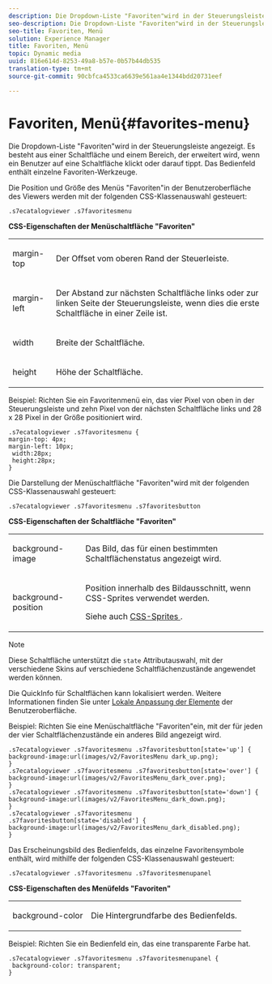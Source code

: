 ```yaml
---
description: Die Dropdown-Liste "Favoriten"wird in der Steuerungsleiste angezeigt. Es besteht aus einer Schaltfläche und einem Bereich, der erweitert wird, wenn ein Benutzer auf eine Schaltfläche klickt oder darauf tippt. Das Bedienfeld enthält einzelne Favoriten-Werkzeuge.
seo-description: Die Dropdown-Liste "Favoriten"wird in der Steuerungsleiste angezeigt. Es besteht aus einer Schaltfläche und einem Bereich, der erweitert wird, wenn ein Benutzer auf eine Schaltfläche klickt oder darauf tippt. Das Bedienfeld enthält einzelne Favoriten-Werkzeuge.
seo-title: Favoriten, Menü
solution: Experience Manager
title: Favoriten, Menü
topic: Dynamic media
uuid: 816e614d-8253-49a8-b57e-0b57b44db535
translation-type: tm+mt
source-git-commit: 90cbfca4533ca6639e561aa4e1344bdd20731eef

---
```



# Favoriten, Menü{#favorites-menu}

Die Dropdown-Liste &quot;Favoriten&quot;wird in der Steuerungsleiste angezeigt. Es besteht aus einer Schaltfläche und einem Bereich, der erweitert wird, wenn ein Benutzer auf eine Schaltfläche klickt oder darauf tippt. Das Bedienfeld enthält einzelne Favoriten-Werkzeuge.

<!--<a id="section_061E550C1C1D4DB2BD663A898895B38C"></a>-->

Die Position und Größe des Menüs &quot;Favoriten&quot;in der Benutzeroberfläche des Viewers werden mit der folgenden CSS-Klassenauswahl gesteuert:

```
.s7ecatalogviewer .s7favoritesmenu
```

**CSS-Eigenschaften der Menüschaltfläche &quot;Favoriten&quot;**

<table id="table_C48C56E696304C9BAFEE71BA9EA9A174"> 
 <tbody> 
  <tr> 
   <td colname="col1"> <p> <span class="codeph"> margin-top </span> </p> </td> 
   <td colname="col2"> <p> Der Offset vom oberen Rand der Steuerleiste. </p> </td> 
  </tr> 
  <tr> 
   <td colname="col1"> <p> <span class="codeph"> margin-left </span> </p> </td> 
   <td colname="col2"> <p> Der Abstand zur nächsten Schaltfläche links oder zur linken Seite der Steuerungsleiste, wenn dies die erste Schaltfläche in einer Zeile ist. </p> </td> 
  </tr> 
  <tr> 
   <td colname="col1"> <p> <span class="codeph"> width </span> </p> </td> 
   <td colname="col2"> <p>Breite der Schaltfläche. </p> </td> 
  </tr> 
  <tr> 
   <td colname="col1"> <p> <span class="codeph"> height </span> </p> </td> 
   <td colname="col2"> <p>Höhe der Schaltfläche. </p> </td> 
  </tr> 
 </tbody> 
</table>

Beispiel: Richten Sie ein Favoritenmenü ein, das vier Pixel von oben in der Steuerungsleiste und zehn Pixel von der nächsten Schaltfläche links und 28 x 28 Pixel in der Größe positioniert wird.

```
.s7ecatalogviewer .s7favoritesmenu { 
margin-top: 4px; 
margin-left: 10px; 
 width:28px; 
 height:28px; 
}
```

Die Darstellung der Menüschaltfläche &quot;Favoriten&quot;wird mit der folgenden CSS-Klassenauswahl gesteuert:

```
.s7ecatalogviewer .s7favoritesmenu .s7favoritesbutton
```

**CSS-Eigenschaften der Schaltfläche &quot;Favoriten&quot;**

<table id="table_970D62A1413145E0A964FA9D9F108579"> 
 <tbody> 
  <tr> 
   <td colname="col1"> <p> <span class="codeph"> background-image </span> </p> </td> 
   <td colname="col2"> <p> Das Bild, das für einen bestimmten Schaltflächenstatus angezeigt wird. </p> </td> 
  </tr> 
  <tr> 
   <td colname="col1"> <p> <span class="codeph"> background-position </span> </p> </td> 
   <td colname="col2"> <p> Position innerhalb des Bildausschnitt, wenn CSS-Sprites verwendet werden. </p> <p>Siehe auch <a href="../../../c-html5-s7-aem-asset-viewers/c-html5-20-ecatalog-viewer-about/c-html5-20-ecatalog-viewer-customizingviewer/c-html5-20-ecatalog-viewer-customizingviewer.md#section-9d570f95eb2443aca74c1b02f6e89aff" format="dita" scope="local"> CSS-Sprites </a>. </p> </td> 
  </tr> 
 </tbody> 
</table>

>[!NOTE]
>
>Diese Schaltfläche unterstützt die `state` Attributauswahl, mit der verschiedene Skins auf verschiedene Schaltflächenzustände angewendet werden können.

Die QuickInfo für Schaltflächen kann lokalisiert werden. Weitere Informationen finden Sie unter [Lokale Anpassung der Elemente](../../../c-html5-s7-aem-asset-viewers/c-html5-20-ecatalog-viewer-about/c-html5-20-ecatalog-viewer-localization.md#concept-cbfc39344c494eb7b9f6a272cff0cc74) der Benutzeroberfläche.

Beispiel: Richten Sie eine Menüschaltfläche &quot;Favoriten&quot;ein, mit der für jeden der vier Schaltflächenzustände ein anderes Bild angezeigt wird.

```
.s7ecatalogviewer .s7favoritesmenu .s7favoritesbutton[state='up'] { 
background-image:url(images/v2/FavoritesMenu dark_up.png); 
} 
.s7ecatalogviewer .s7favoritesmenu .s7favoritesbutton[state='over'] { 
background-image:url(images/v2/FavoritesMenu_dark_over.png); 
} 
.s7ecatalogviewer .s7favoritesmenu .s7favoritesbutton[state='down'] { 
background-image:url(images/v2/FavoritesMenu_dark_down.png); 
} 
.s7ecatalogviewer .s7favoritesmenu .s7favoritesbutton[state='disabled'] { 
background-image:url(images/v2/FavoritesMenu_dark_disabled.png); 
}
```

Das Erscheinungsbild des Bedienfelds, das einzelne Favoritensymbole enthält, wird mithilfe der folgenden CSS-Klassenauswahl gesteuert:

```
.s7ecatalogviewer .s7favoritesmenu .s7favoritesmenupanel
```

**CSS-Eigenschaften des Menüfelds &quot;Favoriten&quot;**

<table id="table_B57B44C561E94F86BB1B0EC1671F26DB"> 
 <tbody> 
  <tr> 
   <td colname="col1"> <p> <span class="codeph"> background-color </span> </p> </td> 
   <td colname="col2"> <p>Die Hintergrundfarbe des Bedienfelds. </p> </td> 
  </tr> 
 </tbody> 
</table>

Beispiel: Richten Sie ein Bedienfeld ein, das eine transparente Farbe hat.

```
.s7ecatalogviewer .s7favoritesmenu .s7favoritesmenupanel { 
 background-color: transparent; 
}
```


